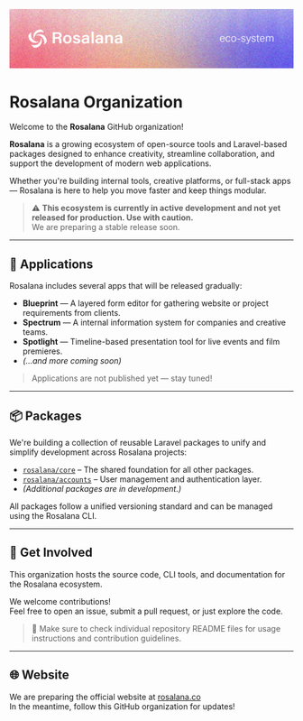 [![Rosalana](https://raw.githubusercontent.com/rosalana/.github/main/rosalana_banner.png)](https://github.com/rosalana)

# Rosalana Organization

Welcome to the **Rosalana** GitHub organization!

**Rosalana** is a growing ecosystem of open-source tools and Laravel-based packages designed to enhance creativity, streamline collaboration, and support the development of modern web applications.

Whether you're building internal tools, creative platforms, or full-stack apps — Rosalana is here to help you move faster and keep things modular.

> ⚠️ **This ecosystem is currently in active development and not yet released for production. Use with caution.**  
> We are preparing a stable release soon.

---

## 🚧 Applications

Rosalana includes several apps that will be released gradually:

- **Blueprint** — A layered form editor for gathering website or project requirements from clients.
- **Spectrum** — A internal information system for companies and creative teams.
- **Spotlight** — Timeline-based presentation tool for live events and film premieres.
- *(...and more coming soon)*

> Applications are not published yet — stay tuned!

---

## 📦 Packages

We're building a collection of reusable Laravel packages to unify and simplify development across Rosalana projects:

- [`rosalana/core`](https://github.com/rosalana/core) – The shared foundation for all other packages.
- [`rosalana/accounts`](https://github.com/rosalana/accounts) – User management and authentication layer.
- *(Additional packages are in development.)*

All packages follow a unified versioning standard and can be managed using the Rosalana CLI.

---

## 🔧 Get Involved

This organization hosts the source code, CLI tools, and documentation for the Rosalana ecosystem.

We welcome contributions!  
Feel free to open an issue, submit a pull request, or just explore the code.

> 📌 Make sure to check individual repository README files for usage instructions and contribution guidelines.

---

## 🌐 Website

We are preparing the official website at [rosalana.co](https://rosalana.co)  
In the meantime, follow this GitHub organization for updates!
